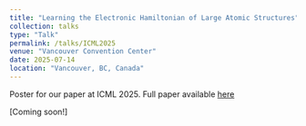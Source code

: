 ```yaml
---
title: "Learning the Electronic Hamiltonian of Large Atomic Structures"
collection: talks
type: "Talk"
permalink: /talks/ICML2025
venue: "Vancouver Convention Center"
date: 2025-07-14
location: "Vancouver, BC, Canada"
---
```


Poster for our paper at ICML 2025. Full paper available [here](https://openreview.net/forum?id=WGejWCgrpD&referrer=%5Bthe%20profile%20of%20Manasa%20Kaniselvan%5D(%2Fprofile%3Fid%3D~Manasa_Kaniselvan1))

[Coming soon!]